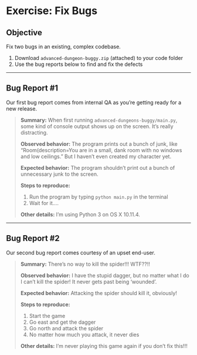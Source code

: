# Exercise: Fix Bugs

## Objective

Fix two bugs in an existing, complex codebase.

1. Download `advanced-dungeon-buggy.zip` (attached) to your code folder
1. Use the bug reports below to find and fix the defects

------

## Bug Report #1

Our first bug report comes from internal QA as you’re getting ready for a new release.

> **Summary:**
> When first running `advanced-dungeons-buggy/main.py`, some kind of console output shows up on the screen. It’s really distracting.
>
> **Observed behavior:**
> The program prints out a bunch of junk, like “Room(description=You are in a small, dank room with no windows and low ceilings.” But I haven’t even created my character yet.
>
> **Expected behavior:**
> The program shouldn’t print out a bunch of unnecessary junk to the screen.
>
> **Steps to reproduce:**
> 1. Run the program by typing `python main.py` in the terminal
> 2. Wait for it….
>
> **Other details:**
> I’m using Python 3 on OS X 10.11.4.

------

## Bug Report #2

Our second bug report comes courtesy of an upset end-user.

> **Summary:**
> There’s no way to kill the spider!!! WTF??!!
>
> **Observed behavior:**
> I have the stupid dagger, but no matter what I do I can’t kill the spider! It never gets past being ‘wounded’.
>
> **Expected behavior:**
> Attacking the spider should kill it, obviously!
>
> **Steps to reproduce:**
> 1. Start the game
> 2. Go east and get the dagger
> 3. Go north and attack the spider
> 4. No matter how much you attack, it never dies
>
> **Other details:**
> I’m never playing this game again if you don’t fix this!!!

